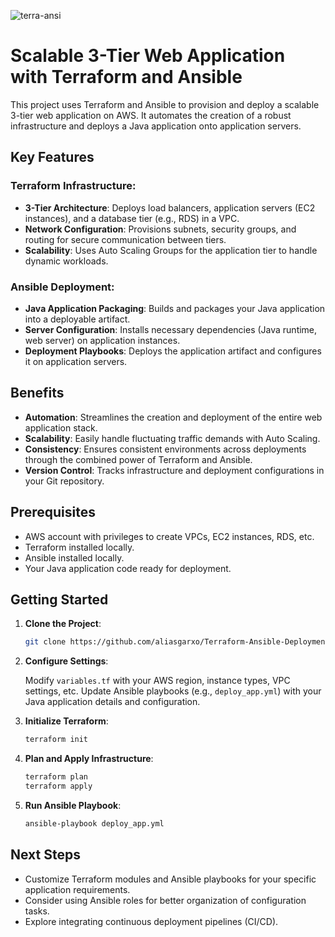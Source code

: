 
![terra-ansi](https://github.com/aliasgarxo/Terraform-Ansible-Deployment/assets/134081765/3a08861c-807c-4da8-8f2b-c68c98af6c50)
# Scalable 3-Tier Web Application with Terraform and Ansible

This project uses Terraform and Ansible to provision and deploy a scalable 3-tier web application on AWS. It automates the creation of a robust infrastructure and deploys a Java application onto application servers.

## Key Features

### Terraform Infrastructure:

- **3-Tier Architecture**: Deploys load balancers, application servers (EC2 instances), and a database tier (e.g., RDS) in a VPC.
- **Network Configuration**: Provisions subnets, security groups, and routing for secure communication between tiers.
- **Scalability**: Uses Auto Scaling Groups for the application tier to handle dynamic workloads.

### Ansible Deployment:

- **Java Application Packaging**: Builds and packages your Java application into a deployable artifact.
- **Server Configuration**: Installs necessary dependencies (Java runtime, web server) on application instances.
- **Deployment Playbooks**: Deploys the application artifact and configures it on application servers.

## Benefits

- **Automation**: Streamlines the creation and deployment of the entire web application stack.
- **Scalability**: Easily handle fluctuating traffic demands with Auto Scaling.
- **Consistency**: Ensures consistent environments across deployments through the combined power of Terraform and Ansible.
- **Version Control**: Tracks infrastructure and deployment configurations in your Git repository.

## Prerequisites

- AWS account with privileges to create VPCs, EC2 instances, RDS, etc.
- Terraform installed locally.
- Ansible installed locally.
- Your Java application code ready for deployment.

## Getting Started

1. **Clone the Project**:

    ```bash
    git clone https://github.com/aliasgarxo/Terraform-Ansible-Deployment.git
    ```

2. **Configure Settings**:

    Modify `variables.tf` with your AWS region, instance types, VPC settings, etc. Update Ansible playbooks (e.g., `deploy_app.yml`) with your Java application details and configuration.

3. **Initialize Terraform**:

    ```bash
    terraform init
    ```

4. **Plan and Apply Infrastructure**:

    ```bash
    terraform plan
    terraform apply
    ```

5. **Run Ansible Playbook**:

    ```bash
    ansible-playbook deploy_app.yml
    ```

## Next Steps

- Customize Terraform modules and Ansible playbooks for your specific application requirements.
- Consider using Ansible roles for better organization of configuration tasks.
- Explore integrating continuous deployment pipelines (CI/CD).
